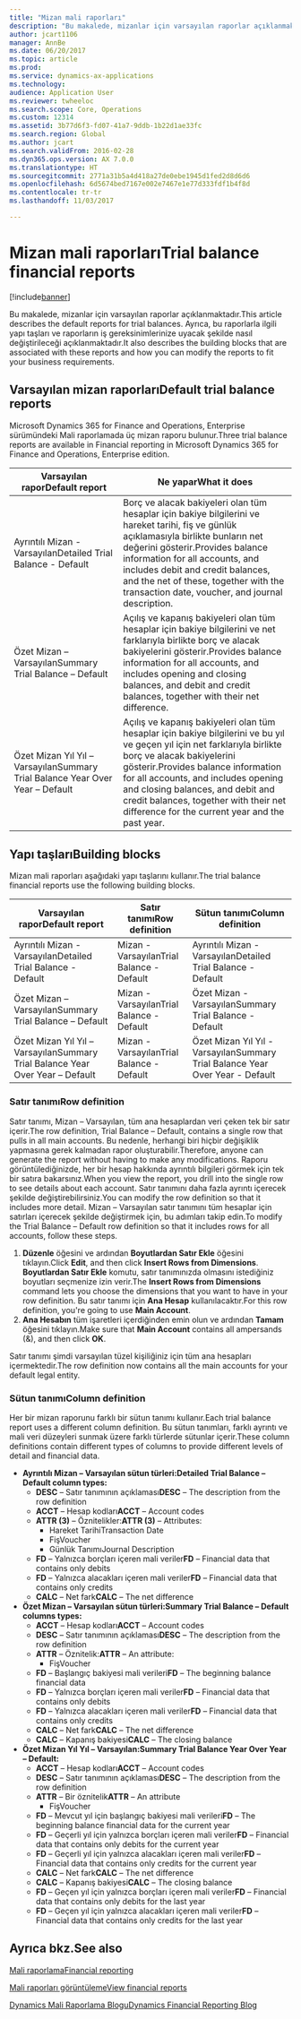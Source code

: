 ```yaml
---
title: "Mizan mali raporları"
description: "Bu makalede, mizanlar için varsayılan raporlar açıklanmaktadır. Ayrıca, bu raporlarla ilgili yapı taşları ve raporların iş gereksinimlerinize uyacak şekilde nasıl değiştirileceği açıklanmaktadır."
author: jcart1106
manager: AnnBe
ms.date: 06/20/2017
ms.topic: article
ms.prod: 
ms.service: dynamics-ax-applications
ms.technology: 
audience: Application User
ms.reviewer: twheeloc
ms.search.scope: Core, Operations
ms.custom: 12314
ms.assetid: 3b77d6f3-fd07-41a7-9ddb-1b22d1ae33fc
ms.search.region: Global
ms.author: jcart
ms.search.validFrom: 2016-02-28
ms.dyn365.ops.version: AX 7.0.0
ms.translationtype: HT
ms.sourcegitcommit: 2771a31b5a4d418a27de0ebe1945d1fed2d8d6d6
ms.openlocfilehash: 6d5674bed7167e002e7467e1e77d333fdf1b4f8d
ms.contentlocale: tr-tr
ms.lasthandoff: 11/03/2017

---
```


# <a name="trial-balance-financial-reports"></a><span data-ttu-id="7bd94-104">Mizan mali raporları</span><span class="sxs-lookup"><span data-stu-id="7bd94-104">Trial balance financial reports</span></span>

[!include[banner](../includes/banner.md)]


<span data-ttu-id="7bd94-105">Bu makalede, mizanlar için varsayılan raporlar açıklanmaktadır.</span><span class="sxs-lookup"><span data-stu-id="7bd94-105">This article describes the default reports for trial balances.</span></span> <span data-ttu-id="7bd94-106">Ayrıca, bu raporlarla ilgili yapı taşları ve raporların iş gereksinimlerinize uyacak şekilde nasıl değiştirileceği açıklanmaktadır.</span><span class="sxs-lookup"><span data-stu-id="7bd94-106">It also describes the building blocks that are associated with these reports and how you can modify the reports to fit your business requirements.</span></span> 

<a name="default-trial-balance-reports"></a><span data-ttu-id="7bd94-107">Varsayılan mizan raporları</span><span class="sxs-lookup"><span data-stu-id="7bd94-107">Default trial balance reports</span></span>
-----------------------------

<span data-ttu-id="7bd94-108">Microsoft Dynamics 365 for Finance and Operations, Enterprise sürümündeki Mali raporlamada üç mizan raporu bulunur.</span><span class="sxs-lookup"><span data-stu-id="7bd94-108">Three trial balance reports are available in Financial reporting in Microsoft Dynamics 365 for Finance and Operations, Enterprise edition.</span></span>

| <span data-ttu-id="7bd94-109">Varsayılan rapor</span><span class="sxs-lookup"><span data-stu-id="7bd94-109">Default report</span></span>                                 | <span data-ttu-id="7bd94-110">Ne yapar</span><span class="sxs-lookup"><span data-stu-id="7bd94-110">What it does</span></span>                                                                                                                                                                                        |
|------------------------------------------------|-----------------------------------------------------------------------------------------------------------------------------------------------------------------------------------------------------|
| <span data-ttu-id="7bd94-111">Ayrıntılı Mizan - Varsayılan</span><span class="sxs-lookup"><span data-stu-id="7bd94-111">Detailed Trial Balance - Default</span></span>               | <span data-ttu-id="7bd94-112">Borç ve alacak bakiyeleri olan tüm hesaplar için bakiye bilgilerini ve hareket tarihi, fiş ve günlük açıklamasıyla birlikte bunların net değerini gösterir.</span><span class="sxs-lookup"><span data-stu-id="7bd94-112">Provides balance information for all accounts, and includes debit and credit balances, and the net of these, together with the transaction date, voucher, and journal description.</span></span>                  |
| <span data-ttu-id="7bd94-113">Özet Mizan – Varsayılan</span><span class="sxs-lookup"><span data-stu-id="7bd94-113">Summary Trial Balance – Default</span></span>                | <span data-ttu-id="7bd94-114">Açılış ve kapanış bakiyeleri olan tüm hesaplar için bakiye bilgilerini ve net farklarıyla birlikte borç ve alacak bakiyelerini gösterir.</span><span class="sxs-lookup"><span data-stu-id="7bd94-114">Provides balance information for all accounts, and includes opening and closing balances, and debit and credit balances, together with their net difference.</span></span>                                        |
| <span data-ttu-id="7bd94-115">Özet Mizan Yıl Yıl – Varsayılan</span><span class="sxs-lookup"><span data-stu-id="7bd94-115">Summary Trial Balance Year Over Year – Default</span></span> | <span data-ttu-id="7bd94-116">Açılış ve kapanış bakiyeleri olan tüm hesaplar için bakiye bilgilerini ve bu yıl ve geçen yıl için net farklarıyla birlikte borç ve alacak bakiyelerini gösterir.</span><span class="sxs-lookup"><span data-stu-id="7bd94-116">Provides balance information for all accounts, and includes opening and closing balances, and debit and credit balances, together with their net difference for the current year and the past year.</span></span> |

## <a name="building-blocks"></a><span data-ttu-id="7bd94-117">Yapı taşları</span><span class="sxs-lookup"><span data-stu-id="7bd94-117">Building blocks</span></span>
<span data-ttu-id="7bd94-118">Mizan mali raporları aşağıdaki yapı taşlarını kullanır.</span><span class="sxs-lookup"><span data-stu-id="7bd94-118">The trial balance financial reports use the following building blocks.</span></span>

| <span data-ttu-id="7bd94-119">Varsayılan rapor</span><span class="sxs-lookup"><span data-stu-id="7bd94-119">Default report</span></span>                                 | <span data-ttu-id="7bd94-120">Satır tanımı</span><span class="sxs-lookup"><span data-stu-id="7bd94-120">Row definition</span></span>          | <span data-ttu-id="7bd94-121">Sütun tanımı</span><span class="sxs-lookup"><span data-stu-id="7bd94-121">Column definition</span></span>                              |
|------------------------------------------------|-------------------------|------------------------------------------------|
| <span data-ttu-id="7bd94-122">Ayrıntılı Mizan - Varsayılan</span><span class="sxs-lookup"><span data-stu-id="7bd94-122">Detailed Trial Balance - Default</span></span>               | <span data-ttu-id="7bd94-123">Mizan - Varsayılan</span><span class="sxs-lookup"><span data-stu-id="7bd94-123">Trial Balance - Default</span></span> | <span data-ttu-id="7bd94-124">Ayrıntılı Mizan - Varsayılan</span><span class="sxs-lookup"><span data-stu-id="7bd94-124">Detailed Trial Balance - Default</span></span>               |
| <span data-ttu-id="7bd94-125">Özet Mizan – Varsayılan</span><span class="sxs-lookup"><span data-stu-id="7bd94-125">Summary Trial Balance – Default</span></span>                | <span data-ttu-id="7bd94-126">Mizan - Varsayılan</span><span class="sxs-lookup"><span data-stu-id="7bd94-126">Trial Balance - Default</span></span> | <span data-ttu-id="7bd94-127">Özet Mizan - Varsayılan</span><span class="sxs-lookup"><span data-stu-id="7bd94-127">Summary Trial Balance - Default</span></span>                |
| <span data-ttu-id="7bd94-128">Özet Mizan Yıl Yıl – Varsayılan</span><span class="sxs-lookup"><span data-stu-id="7bd94-128">Summary Trial Balance Year Over Year – Default</span></span> | <span data-ttu-id="7bd94-129">Mizan - Varsayılan</span><span class="sxs-lookup"><span data-stu-id="7bd94-129">Trial Balance - Default</span></span> | <span data-ttu-id="7bd94-130">Özet Mizan Yıl Yıl - Varsayılan</span><span class="sxs-lookup"><span data-stu-id="7bd94-130">Summary Trial Balance Year Over Year - Default</span></span> |

### <a name="row-definition"></a><span data-ttu-id="7bd94-131">Satır tanımı</span><span class="sxs-lookup"><span data-stu-id="7bd94-131">Row definition</span></span>

<span data-ttu-id="7bd94-132">Satır tanımı, Mizan – Varsayılan, tüm ana hesaplardan veri çeken tek bir satır içerir.</span><span class="sxs-lookup"><span data-stu-id="7bd94-132">The row definition, Trial Balance – Default, contains a single row that pulls in all main accounts.</span></span> <span data-ttu-id="7bd94-133">Bu nedenle, herhangi biri hiçbir değişiklik yapmasına gerek kalmadan rapor oluşturabilir.</span><span class="sxs-lookup"><span data-stu-id="7bd94-133">Therefore, anyone can generate the report without having to make any modifications.</span></span> <span data-ttu-id="7bd94-134">Raporu görüntülediğinizde, her bir hesap hakkında ayrıntılı bilgileri görmek için tek bir satıra bakarsınız.</span><span class="sxs-lookup"><span data-stu-id="7bd94-134">When you view the report, you drill into the single row to see details about each account.</span></span> <span data-ttu-id="7bd94-135">Satır tanımını daha fazla ayrıntı içerecek şekilde değiştirebilirsiniz.</span><span class="sxs-lookup"><span data-stu-id="7bd94-135">You can modify the row definition so that it includes more detail.</span></span> <span data-ttu-id="7bd94-136">Mizan – Varsayılan satır tanımını tüm hesaplar için satırları içerecek şekilde değiştirmek için, bu adımları takip edin.</span><span class="sxs-lookup"><span data-stu-id="7bd94-136">To modify the Trial Balance – Default row definition so that it includes rows for all accounts, follow these steps.</span></span>

1.  <span data-ttu-id="7bd94-137">**Düzenle** öğesini ve ardından **Boyutlardan Satır Ekle** öğesini tıklayın.</span><span class="sxs-lookup"><span data-stu-id="7bd94-137">Click **Edit**, and then click **Insert Rows from Dimensions**.</span></span> <span data-ttu-id="7bd94-138">**Boyutlardan Satır Ekle** komutu, satır tanımınızda olmasını istediğiniz boyutları seçmenize izin verir.</span><span class="sxs-lookup"><span data-stu-id="7bd94-138">The **Insert Rows from Dimensions** command lets you choose the dimensions that you want to have in your row definition.</span></span> <span data-ttu-id="7bd94-139">Bu satır tanımı için **Ana Hesap** kullanılacaktır.</span><span class="sxs-lookup"><span data-stu-id="7bd94-139">For this row definition, you're going to use **Main Account**.</span></span>
2.  <span data-ttu-id="7bd94-140">**Ana Hesabın** tüm işaretleri içerdiğinden emin olun ve ardından **Tamam** öğesini tıklayın.</span><span class="sxs-lookup"><span data-stu-id="7bd94-140">Make sure that **Main Account** contains all ampersands (&), and then click **OK**.</span></span>

<span data-ttu-id="7bd94-141">Satır tanımı şimdi varsayılan tüzel kişiliğiniz için tüm ana hesapları içermektedir.</span><span class="sxs-lookup"><span data-stu-id="7bd94-141">The row definition now contains all the main accounts for your default legal entity.</span></span>

### <a name="column-definition"></a><span data-ttu-id="7bd94-142">Sütun tanımı</span><span class="sxs-lookup"><span data-stu-id="7bd94-142">Column definition</span></span>

<span data-ttu-id="7bd94-143">Her bir mizan raporunu farklı bir sütun tanımı kullanır.</span><span class="sxs-lookup"><span data-stu-id="7bd94-143">Each trial balance report uses a different column definition.</span></span> <span data-ttu-id="7bd94-144">Bu sütun tanımları, farklı ayrıntı ve mali veri düzeyleri sunmak üzere farklı türlerde sütunlar içerir.</span><span class="sxs-lookup"><span data-stu-id="7bd94-144">These column definitions contain different types of columns to provide different levels of detail and financial data.</span></span>

-   <span data-ttu-id="7bd94-145">**Ayrıntılı Mizan – Varsayılan sütun türleri:**</span><span class="sxs-lookup"><span data-stu-id="7bd94-145">**Detailed Trial Balance – Default column types:**</span></span>
    -   <span data-ttu-id="7bd94-146">**DESC** – Satır tanımının açıklaması</span><span class="sxs-lookup"><span data-stu-id="7bd94-146">**DESC** – The description from the row definition</span></span>
    -   <span data-ttu-id="7bd94-147">**ACCT** – Hesap kodları</span><span class="sxs-lookup"><span data-stu-id="7bd94-147">**ACCT** – Account codes</span></span>
    -   <span data-ttu-id="7bd94-148">**ATTR (3)** – Öznitelikler:</span><span class="sxs-lookup"><span data-stu-id="7bd94-148">**ATTR (3)** – Attributes:</span></span>
        -   <span data-ttu-id="7bd94-149">Hareket Tarihi</span><span class="sxs-lookup"><span data-stu-id="7bd94-149">Transaction Date</span></span>
        -   <span data-ttu-id="7bd94-150">Fiş</span><span class="sxs-lookup"><span data-stu-id="7bd94-150">Voucher</span></span>
        -   <span data-ttu-id="7bd94-151">Günlük Tanımı</span><span class="sxs-lookup"><span data-stu-id="7bd94-151">Journal Description</span></span>
    -   <span data-ttu-id="7bd94-152">**FD** – Yalnızca borçları içeren mali veriler</span><span class="sxs-lookup"><span data-stu-id="7bd94-152">**FD** – Financial data that contains only debits</span></span>
    -   <span data-ttu-id="7bd94-153">**FD** – Yalnızca alacakları içeren mali veriler</span><span class="sxs-lookup"><span data-stu-id="7bd94-153">**FD** – Financial data that contains only credits</span></span>
    -   <span data-ttu-id="7bd94-154">**CALC** – Net fark</span><span class="sxs-lookup"><span data-stu-id="7bd94-154">**CALC** – The net difference</span></span>
-   <span data-ttu-id="7bd94-155">**Özet Mizan – Varsayılan sütun türleri:**</span><span class="sxs-lookup"><span data-stu-id="7bd94-155">**Summary Trial Balance – Default columns types:**</span></span>
    -   <span data-ttu-id="7bd94-156">**ACCT** – Hesap kodları</span><span class="sxs-lookup"><span data-stu-id="7bd94-156">**ACCT** – Account codes</span></span>
    -   <span data-ttu-id="7bd94-157">**DESC** – Satır tanımının açıklaması</span><span class="sxs-lookup"><span data-stu-id="7bd94-157">**DESC** – The description from the row definition</span></span>
    -   <span data-ttu-id="7bd94-158">**ATTR** – Öznitelik:</span><span class="sxs-lookup"><span data-stu-id="7bd94-158">**ATTR** – An attribute:</span></span>
        -   <span data-ttu-id="7bd94-159">Fiş</span><span class="sxs-lookup"><span data-stu-id="7bd94-159">Voucher</span></span>
    -   <span data-ttu-id="7bd94-160">**FD** – Başlangıç bakiyesi mali verileri</span><span class="sxs-lookup"><span data-stu-id="7bd94-160">**FD** – The beginning balance financial data</span></span>
    -   <span data-ttu-id="7bd94-161">**FD** – Yalnızca borçları içeren mali veriler</span><span class="sxs-lookup"><span data-stu-id="7bd94-161">**FD** – Financial data that contains only debits</span></span>
    -   <span data-ttu-id="7bd94-162">**FD** – Yalnızca alacakları içeren mali veriler</span><span class="sxs-lookup"><span data-stu-id="7bd94-162">**FD** – Financial data that contains only credits</span></span>
    -   <span data-ttu-id="7bd94-163">**CALC** – Net fark</span><span class="sxs-lookup"><span data-stu-id="7bd94-163">**CALC** – The net difference</span></span>
    -   <span data-ttu-id="7bd94-164">**CALC** – Kapanış bakiyesi</span><span class="sxs-lookup"><span data-stu-id="7bd94-164">**CALC** – The closing balance</span></span>
-   <span data-ttu-id="7bd94-165">**Özet Mizan Yıl Yıl – Varsayılan:**</span><span class="sxs-lookup"><span data-stu-id="7bd94-165">**Summary Trial Balance Year Over Year – Default:**</span></span>
    -   <span data-ttu-id="7bd94-166">**ACCT** – Hesap kodları</span><span class="sxs-lookup"><span data-stu-id="7bd94-166">**ACCT** – Account codes</span></span>
    -   <span data-ttu-id="7bd94-167">**DESC** – Satır tanımının açıklaması</span><span class="sxs-lookup"><span data-stu-id="7bd94-167">**DESC** – The description from the row definition</span></span>
    -   <span data-ttu-id="7bd94-168">**ATTR** – Bir öznitelik</span><span class="sxs-lookup"><span data-stu-id="7bd94-168">**ATTR** – An attribute</span></span>
        -   <span data-ttu-id="7bd94-169">Fiş</span><span class="sxs-lookup"><span data-stu-id="7bd94-169">Voucher</span></span>
    -   <span data-ttu-id="7bd94-170">**FD** – Mevcut yıl için başlangıç bakiyesi mali verileri</span><span class="sxs-lookup"><span data-stu-id="7bd94-170">**FD** – The beginning balance financial data for the current year</span></span>
    -   <span data-ttu-id="7bd94-171">**FD** – Geçerli yıl için yalnızca borçları içeren mali veriler</span><span class="sxs-lookup"><span data-stu-id="7bd94-171">**FD** – Financial data that contains only debits for the current year</span></span>
    -   <span data-ttu-id="7bd94-172">**FD** – Geçerli yıl için yalnızca alacakları içeren mali veriler</span><span class="sxs-lookup"><span data-stu-id="7bd94-172">**FD** – Financial data that contains only credits for the current year</span></span>
    -   <span data-ttu-id="7bd94-173">**CALC** – Net fark</span><span class="sxs-lookup"><span data-stu-id="7bd94-173">**CALC** – The net difference</span></span>
    -   <span data-ttu-id="7bd94-174">**CALC** – Kapanış bakiyesi</span><span class="sxs-lookup"><span data-stu-id="7bd94-174">**CALC** – The closing balance</span></span>
    -   <span data-ttu-id="7bd94-175">**FD** – Geçen yıl için yalnızca borçları içeren mali veriler</span><span class="sxs-lookup"><span data-stu-id="7bd94-175">**FD** – Financial data that contains only debits for the last year</span></span>
    -   <span data-ttu-id="7bd94-176">**FD** – Geçen yıl için yalnızca alacakları içeren mali veriler</span><span class="sxs-lookup"><span data-stu-id="7bd94-176">**FD** – Financial data that contains only credits for the last year</span></span>

 

<a name="see-also"></a><span data-ttu-id="7bd94-177">Ayrıca bkz.</span><span class="sxs-lookup"><span data-stu-id="7bd94-177">See also</span></span>
--------

[<span data-ttu-id="7bd94-178">Mali raporlama</span><span class="sxs-lookup"><span data-stu-id="7bd94-178">Financial reporting</span></span>](financial-reporting-getting-started.md)

[<span data-ttu-id="7bd94-179">Mali raporları görüntüleme</span><span class="sxs-lookup"><span data-stu-id="7bd94-179">View financial reports</span></span>](view-financial-reports.md)

[<span data-ttu-id="7bd94-180">Dynamics Mali Raporlama Blogu</span><span class="sxs-lookup"><span data-stu-id="7bd94-180">Dynamics Financial Reporting Blog</span></span>](http://blogs.msdn.com/b/dynamics_financial_reporting/)




